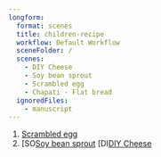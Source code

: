 ```yaml
---
longform:
  format: scenes
  title: children-recipe
  workflow: Default Workflow
  sceneFolder: /
  scenes:
    - DIY Cheese
    - Soy bean sprout
    - Scrambled egg
    - Chapati - Flat bread
  ignoredFiles:
    - manuscript
---
```

1. [Scrambled egg](Scrambled%20egg.md)
2. [SO[Soy bean sprout](Soy%20bean%20sprout.md) [DI[DIY Cheese](DIY%20Cheese.md)